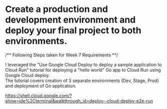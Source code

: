 # Create a production and development environment and deploy your final project to both environments.

/** Following Steps taken for Week 7 Requirements **/

I leveraged the "Use Google Cloud Deploy to deploy a sample application to Cloud Run" tutorial for deploying a "hello world" Go app to Cloud Run using Google Cloud deploy. \
The tutorial covers creation of 3 separate environments (Dev, Stage, Prod) and deployment of Go application. 

https://shell.cloud.google.com/?show=ide%2Cterminal&walkthrough_id=deploy--cloud-deploy-e2e-run 